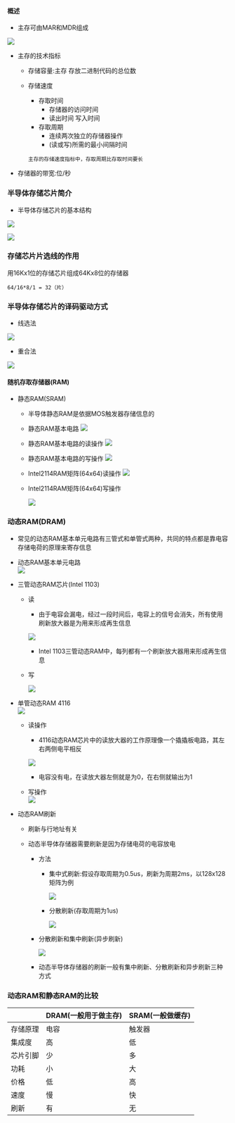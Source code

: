 #### 概述

* 主存可由MAR和MDR组成

![](/assets/js-14.2.4.2-1.png)

* 主存的技术指标

  * 存储容量:主存 存放二进制代码的总位数
  * 存储速度

    * 存取时间
      * 存储器的访问时间
      * 读出时间 写入时间
    * 存取周期
      * 连续两次独立的存储器操作
      * \(读或写\)所需的最小间隔时间

    ```
    主存的存储速度指标中，存取周期比存取时间要长
    ```

* 存储器的带宽:位/秒

### 半导体存储芯片简介

* 半导体存储芯片的基本结构

![](/assets/js-14.2.4.2-3.png)

![](/assets/js-14.2.4.2-4.png)

### 存储芯片片选线的作用

用16Kx1位的存储芯片组成64Kx8位的存储器

```
64/16*8/1 = 32（片）
```

### 半导体存储芯片的译码驱动方式

* 线选法

![](/assets/js-14.2.4.2-7.png)

* 重合法

![](/assets/js-14.2.4.2-8.png)

#### 随机存取存储器\(RAM\)

* 静态RAM\(SRAM\)

  * 半导体静态RAM是依据MOS触发器存储信息的
  * 静态RAM基本电路
    ![](/assets/js-14.2.4.2-9.png)
  * 静态RAM基本电路的读操作
    ![](/assets/ja-14.2.4.2-10.png)
  * 静态RAM基本电路的写操作
    ![](/assets/js-14.2.4.2-11.png)
  * Intel2114RAM矩阵\(64x64\)读操作
    ![](/assets/js-14.2.4.2-13.png)
  * Intel2114RAM矩阵\(64x64\)写操作

    ![](/assets/js-14.2.4.2-12.png)

### 动态RAM\(DRAM\)

* 常见的动态RAM基本单元电路有三管式和单管式两种，共同的特点都是靠电容存储电荷的原理来寄存信息

* 动态RAM基本单元电路  
  ![](/assets/js-14.2.4.2-14.png)

* 三管动态RAM芯片\(Intel 1103\)

  * 读

    * 由于电容会漏电，经过一段时间后，电容上的信号会消失，所有使用刷新放大器是为用来形成再生信息

    ![](/assets/js-14.2.4.2-15.png)

    * Intel 1103三管动态RAM中，每列都有一个刷新放大器用来形成再生信息

  * 写

    ![](/assets/js-14.2.4.2-16.png)

* 单管动态RAM 4116  
  ![](/assets/js-14.2.4.2-17.png)

  * 读操作

    * 4116动态RAM芯片中的读放大器的工作原理像一个撬撬板电路，其左右两侧电平相反

    ![](/assets/js-14.2.4.2-18.png)

    * 电容没有电，在读放大器左侧就是为0，在右侧就输出为1

  * 写操作  
    ![](/assets/js-14.2.4.2-20.png)

* 动态RAM刷新

  * 刷新与行地址有关
  * 动态半导体存储器需要刷新是因为存储电荷的电容放电

    * 方法

      * 集中式刷新:假设存取周期为0.5us，刷新为周期2ms，以128x128矩阵为例

        ![](/assets/js-14.2.4.2-22.png)

      * 分散刷新\(存取周期为1us\)

        ![](/assets/js-14.2.4.2-23.png)

    * 分散刷新和集中刷新\(异步刷新\)

      ![](/assets/js-14.2.4.2-24.png)

    * 动态半导体存储器的刷新一般有集中刷新、分散刷新和异步刷新三种方式

### 动态RAM和静态RAM的比较

|  | DRAM\(一般用于做主存\) | SRAM\(一般做缓存\) |
| :--- | :--- | :--- |
| 存储原理 | 电容 | 触发器 |
| 集成度 | 高 | 低 |
| 芯片引脚 | 少 | 多 |
| 功耗 | 小 | 大 |
| 价格 | 低 | 高 |
| 速度 | 慢 | 快 |
| 刷新 | 有 | 无 |



